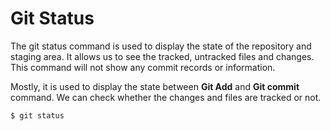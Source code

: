 # Git Status
The git status command is used to display the state of the repository and staging area. It allows us to see the tracked, untracked files and changes. This command will not show any commit records or information.

Mostly, it is used to display the state between **Git Add** and **Git commit** command. We can check whether the changes and files are tracked or not.

```
$ git status 
```
